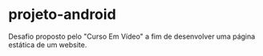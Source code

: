 # projeto-android
Desafio proposto pelo "Curso Em Vídeo" a fim de desenvolver uma página estática de um website.
